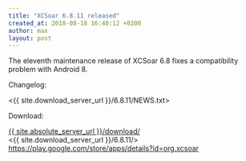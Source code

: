 ```yaml
---
title: "XCSoar 6.8.11 released"
created_at: 2018-08-18 16:40:12 +0200
author: max
layout: post
---
```


The eleventh maintenance release of XCSoar 6.8 fixes a compatibility
problem with Android 8.

Changelog:

  <{{ site.download_server_url }}/6.8.11/NEWS.txt>

Download:

 [{{ site.absolute_server_url }}/download/](/download/)  
 <{{ site.download_server_url }}/6.8.11/>  
 <https://play.google.com/store/apps/details?id=org.xcsoar>
